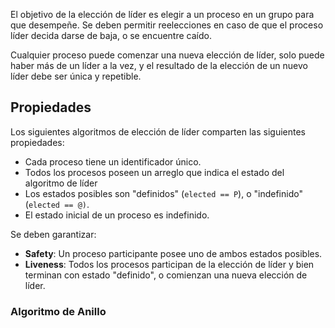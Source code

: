 El objetivo de la elección de líder es elegir a un proceso en un grupo para que desempeñe. Se deben permitir reelecciones en caso de que el proceso líder decida darse de baja, o se encuentre caído.

Cualquier proceso puede comenzar una nueva elección de líder, solo puede haber más de un líder a la vez, y el resultado de la elección de un nuevo líder debe ser única y repetible.

## Propiedades

Los siguientes algoritmos de elección de líder comparten las siguientes propiedades:

- Cada proceso tiene un identificador único.
- Todos los procesos poseen un arreglo que indica el estado del algoritmo de líder
- Los estados posibles son "definidos" (`elected == P`), o "indefinido" (`elected == @)`.
- El estado inicial de un proceso es indefinido.

Se deben garantizar:

- **Safety**: Un proceso participante posee uno de ambos estados posibles.
- **Liveness**: Todos los procesos participan de la elección de líder y bien terminan con estado "definido", o comienzan una nueva elección de líder.

### Algoritmo de Anillo
